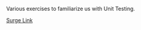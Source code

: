Various exercises to familiarize us with Unit Testing.

[Surge Link](http://aromatic-pan.surge.sh/)
